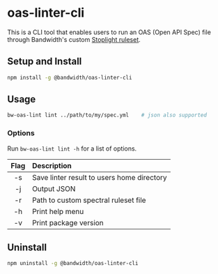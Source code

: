 # oas-linter-cli

This is a CLI tool that enables users to run an OAS (Open API Spec) file through Bandwidth's custom [Stoplight ruleset](https://docs.stoplight.io/docs/spectral/e5b9616d6d50c-rulesets).

## Setup and Install

```sh
npm install -g @bandwidth/oas-linter-cli
```

## Usage

```sh
bw-oas-lint lint ../path/to/my/spec.yml    # json also supported
```

### Options

Run `bw-oas-lint lint -h` for a list of options.

| Flag | Description |
|:----:|:------------|
| -s  | Save linter result to users home directory |
| -j  | Output JSON |
| -r  | Path to custom spectral ruleset file |
| -h  | Print help menu |
| -v  | Print package version |


## Uninstall

```sh
npm uninstall -g @bandwidth/oas-linter-cli
```
